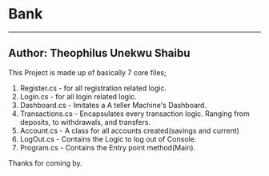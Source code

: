 # Bank
------------
Author: Theophilus Unekwu Shaibu
--------------------------------
This Project is made up of basically 7 core files;

1. Register.cs - for all registration related logic.
2. Login.cs - for all login related logic.
3. Dashboard.cs - Imitates a A teller Machine's Dashboard.
4. Transactions.cs - Encapsulates every transaction logic. Ranging from deposits, to withdrawals, and transfers.
5. Account.cs - A class for all accounts created(savings and current)
6. LogOut.cs - Contains the Logic to log out of Console.
7. Program.cs - Contains the Entry point method(Main).


Thanks for coming by.
